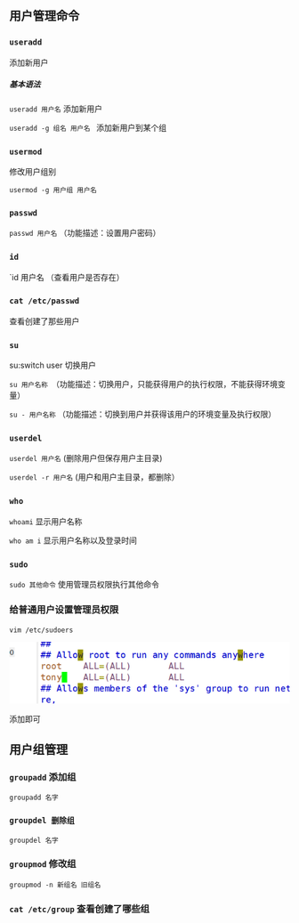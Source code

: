## 用户管理命令

### `useradd`

添加新用户

##### 基本语法

`useradd 用户名` 添加新用户

`useradd -g 组名 用户名 ` 添加新用户到某个组

### `usermod`

修改用户组别

`usermod -g 用户组 用户名` 

### `passwd`

`passwd 用户名`   （功能描述：设置用户密码）

### `id`

`id 用户名 （查看用户是否存在）

### `cat /etc/passwd`

查看创建了那些用户

### `su`

su:switch user 切换用户

`su 用户名称 `（功能描述：切换用户，只能获得用户的执行权限，不能获得环境变量）

`su - 用户名称` （功能描述：切换到用户并获得该用户的环境变量及执行权限）

### `userdel`

`userdel 用户名` (删除用户但保存用户主目录)

`userdel -r 用户名` (用户和用户主目录，都删除）

### `who`

`whoami` 显示用户名称

`who am i` 显示用户名称以及登录时间

### `sudo`

`sudo 其他命令` 使用管理员权限执行其他命令

### 给普通用户设置管理员权限

`vim /etc/sudoers`

![](assets/6_用户管理类.md83905.0625745.png)

添加即可

## 用户组管理

### `groupadd` 添加组

`groupadd 名字`

### `groupdel 删除组`

`groupdel 名字`

### `groupmod` 修改组

`groupmod -n 新组名 旧组名`

### `cat /etc/group` 查看创建了哪些组
